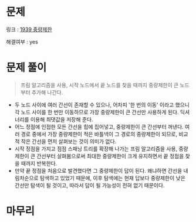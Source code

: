 # 문제
링크 : [1939 중량제한](https://www.acmicpc.net/problem/1939)

해결여부 : yes

# 문제 풀이
> 프림 알고리즘을 사용, 시작 노드에서 끝 노드를 찾을 때까지 중량제한이 큰 노드부터 추가해 나간다.
- 두 노드 사이에 여러 간선이 존재할 수 있으나, 어차피 '한 번의 이동' 이라고 했으니 각 노드 사이를 한 번만 이동하므로 가장 중량제한이 큰 간선만 사용하게 된다. 딕셔너리를 이용해 최댓값을 저장해 준다.
- 어느 정점에 인접한 모든 간선을 힙에 집어넣고, 중량제한이 큰 간선부터 꺼낸다. 여러 경로 중에서 가장 중량제한이 적은 바틀넥이 그 경로의 중량제한이 되므로, 비교적 작은 간선을 먼저 살펴보는 것이 의미가 없다.
- 시작 정점을 가지고 점점 스패닝 트리를 확장해 나가는 프림 알고리즘을 사용, 중량제한이 큰 간선부터 살펴봄으로써 최대한 중량제한이 크게 유지하면서 끝 정점을 찾을 때까지 반복한다.
- 만약 끝 정점을 처음으로 발견했다면 그 중량제한이 답이 된다. 왜냐하면 간선을 내림차순으로 탐색하고 있었기 때문에, 이후 탐색에는 현재 답보다 중량제한이 낮은 간선만 탐색이 될 것이고, 따라서 답이 될 가능성이 전혀 없기 때문이다.

# 마무리